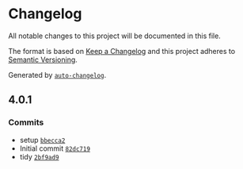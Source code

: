 # Changelog

All notable changes to this project will be documented in this file.

The format is based on [Keep a Changelog](https://keepachangelog.com/en/1.0.0/)
and this project adheres to [Semantic Versioning](https://semver.org/spec/v2.0.0.html).

Generated by [`auto-changelog`](https://github.com/CookPete/auto-changelog).

## 4.0.1

### Commits

- setup [`bbecca2`](https://github.com/nichoth/routes/commit/bbecca25542d396637f1dcf8291c5a2b6a27246d)
- Initial commit [`82dc719`](https://github.com/nichoth/routes/commit/82dc719f0c0e6826225ee9e1919a1273b5f0787c)
- tidy [`2bf9ad9`](https://github.com/nichoth/routes/commit/2bf9ad9fa92f3e91f515ea12154e195c4c9ffe2f)
